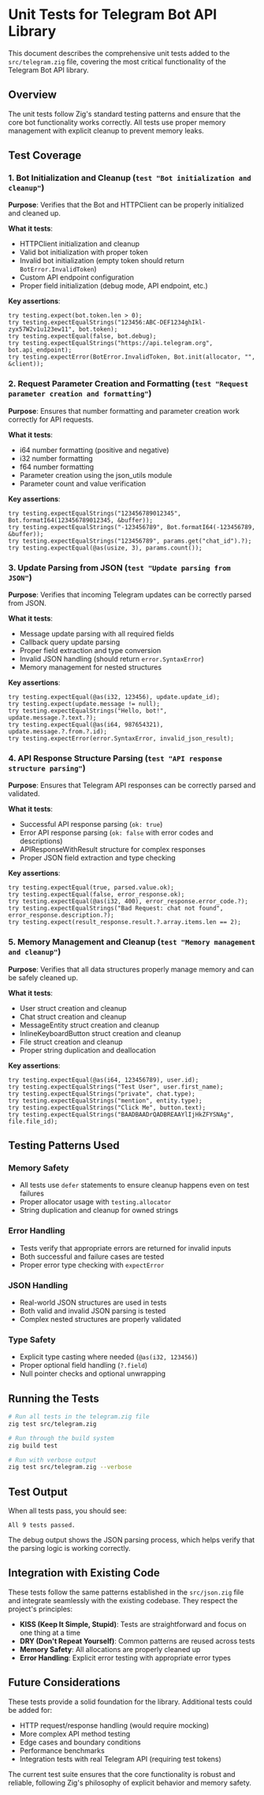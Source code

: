 # Unit Tests for Telegram Bot API Library

This document describes the comprehensive unit tests added to the `src/telegram.zig` file, covering the most critical functionality of the Telegram Bot API library.

## Overview

The unit tests follow Zig's standard testing patterns and ensure that the core bot functionality works correctly. All tests use proper memory management with explicit cleanup to prevent memory leaks.

## Test Coverage

### 1. Bot Initialization and Cleanup (`test "Bot initialization and cleanup"`)

**Purpose**: Verifies that the Bot and HTTPClient can be properly initialized and cleaned up.

**What it tests**:
- HTTPClient initialization and cleanup
- Valid bot initialization with proper token
- Invalid bot initialization (empty token should return `BotError.InvalidToken`)
- Custom API endpoint configuration
- Proper field initialization (debug mode, API endpoint, etc.)

**Key assertions**:
```zig
try testing.expect(bot.token.len > 0);
try testing.expectEqualStrings("123456:ABC-DEF1234ghIkl-zyx57W2v1u123ew11", bot.token);
try testing.expectEqual(false, bot.debug);
try testing.expectEqualStrings("https://api.telegram.org", bot.api_endpoint);
try testing.expectError(BotError.InvalidToken, Bot.init(allocator, "", &client));
```

### 2. Request Parameter Creation and Formatting (`test "Request parameter creation and formatting"`)

**Purpose**: Ensures that number formatting and parameter creation work correctly for API requests.

**What it tests**:
- i64 number formatting (positive and negative)
- i32 number formatting
- f64 number formatting
- Parameter creation using the json_utils module
- Parameter count and value verification

**Key assertions**:
```zig
try testing.expectEqualStrings("123456789012345", Bot.formatI64(123456789012345, &buffer));
try testing.expectEqualStrings("-123456789", Bot.formatI64(-123456789, &buffer));
try testing.expectEqualStrings("123456789", params.get("chat_id").?);
try testing.expectEqual(@as(usize, 3), params.count());
```

### 3. Update Parsing from JSON (`test "Update parsing from JSON"`)

**Purpose**: Verifies that incoming Telegram updates can be correctly parsed from JSON.

**What it tests**:
- Message update parsing with all required fields
- Callback query update parsing
- Proper field extraction and type conversion
- Invalid JSON handling (should return `error.SyntaxError`)
- Memory management for nested structures

**Key assertions**:
```zig
try testing.expectEqual(@as(i32, 123456), update.update_id);
try testing.expect(update.message != null);
try testing.expectEqualStrings("Hello, bot!", update.message.?.text.?);
try testing.expectEqual(@as(i64, 987654321), update.message.?.from.?.id);
try testing.expectError(error.SyntaxError, invalid_json_result);
```

### 4. API Response Structure Parsing (`test "API response structure parsing"`)

**Purpose**: Ensures that Telegram API responses can be correctly parsed and validated.

**What it tests**:
- Successful API response parsing (`ok: true`)
- Error API response parsing (`ok: false` with error codes and descriptions)
- APIResponseWithResult structure for complex responses
- Proper JSON field extraction and type checking

**Key assertions**:
```zig
try testing.expectEqual(true, parsed.value.ok);
try testing.expectEqual(false, error_response.ok);
try testing.expectEqual(@as(i32, 400), error_response.error_code.?);
try testing.expectEqualStrings("Bad Request: chat not found", error_response.description.?);
try testing.expect(result_response.result.?.array.items.len == 2);
```

### 5. Memory Management and Cleanup (`test "Memory management and cleanup"`)

**Purpose**: Verifies that all data structures properly manage memory and can be safely cleaned up.

**What it tests**:
- User struct creation and cleanup
- Chat struct creation and cleanup
- MessageEntity struct creation and cleanup
- InlineKeyboardButton struct creation and cleanup
- File struct creation and cleanup
- Proper string duplication and deallocation

**Key assertions**:
```zig
try testing.expectEqual(@as(i64, 123456789), user.id);
try testing.expectEqualStrings("Test User", user.first_name);
try testing.expectEqualStrings("private", chat.type);
try testing.expectEqualStrings("mention", entity.type);
try testing.expectEqualStrings("Click Me", button.text);
try testing.expectEqualStrings("BAADBAADrQADBREAAYlIjHkZFYSNAg", file.file_id);
```

## Testing Patterns Used

### Memory Safety
- All tests use `defer` statements to ensure cleanup happens even on test failures
- Proper allocator usage with `testing.allocator`
- String duplication and cleanup for owned strings

### Error Handling
- Tests verify that appropriate errors are returned for invalid inputs
- Both successful and failure cases are tested
- Proper error type checking with `expectError`

### JSON Handling
- Real-world JSON structures are used in tests
- Both valid and invalid JSON parsing is tested
- Complex nested structures are properly validated

### Type Safety
- Explicit type casting where needed (`@as(i32, 123456)`)
- Proper optional field handling (`?.field`)
- Null pointer checks and optional unwrapping

## Running the Tests

```bash
# Run all tests in the telegram.zig file
zig test src/telegram.zig

# Run through the build system
zig build test

# Run with verbose output
zig test src/telegram.zig --verbose
```

## Test Output

When all tests pass, you should see:
```
All 9 tests passed.
```

The debug output shows the JSON parsing process, which helps verify that the parsing logic is working correctly.

## Integration with Existing Code

These tests follow the same patterns established in the `src/json.zig` file and integrate seamlessly with the existing codebase. They respect the project's principles:

- **KISS (Keep It Simple, Stupid)**: Tests are straightforward and focus on one thing at a time
- **DRY (Don't Repeat Yourself)**: Common patterns are reused across tests
- **Memory Safety**: All allocations are properly cleaned up
- **Error Handling**: Explicit error testing with appropriate error types

## Future Considerations

These tests provide a solid foundation for the library. Additional tests could be added for:
- HTTP request/response handling (would require mocking)
- More complex API method testing
- Edge cases and boundary conditions
- Performance benchmarks
- Integration tests with real Telegram API (requiring test tokens)

The current test suite ensures that the core functionality is robust and reliable, following Zig's philosophy of explicit behavior and memory safety. 